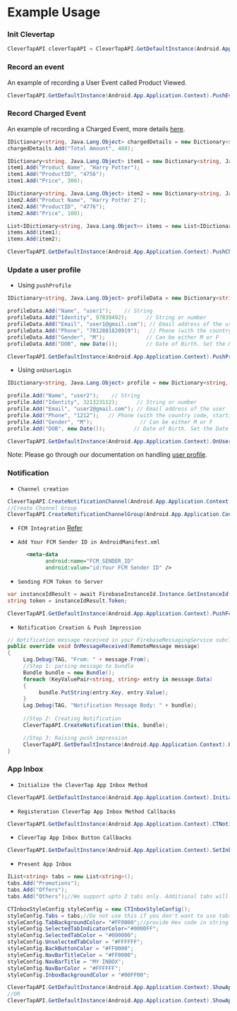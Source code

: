 # Example Usage

### Init Clevertap
```c#
CleverTapAPI cleverTapAPI = CleverTapAPI.GetDefaultInstance(Android.App.Application.Context);
```

### Record an event
 An example of recording a User Event called Product Viewed.

```c#
CleverTapAPI.GetDefaultInstance(Android.App.Application.Context).PushEvent("Product View Via Xamarin");
```

### Record Charged Event
 An example of recording a Charged Event, more details [here](https://developer.clevertap.com/docs/concepts-events#section-recording-customer-purchases).

```c#
IDictionary<string, Java.Lang.Object> chargedDetails = new Dictionary<string, Java.Lang.Object>();
chargedDetails.Add("Total Amount", 400);

IDictionary<string, Java.Lang.Object> item1 = new Dictionary<string, Java.Lang.Object>();
item1.Add("Product Name", "Harry Potter");
item1.Add("ProductID", "4756");
item1.Add("Price", 300);

IDictionary<string, Java.Lang.Object> item2 = new Dictionary<string, Java.Lang.Object>();
item2.Add("Product Name", "Harry Potter 2");
item2.Add("ProductID", "4776");
item2.Add("Price", 100);

List<IDictionary<string, Java.Lang.Object>> items = new List<IDictionary<string, Java.Lang.Object>>();
items.Add(item1);
items.Add(item2);

CleverTapAPI.GetDefaultInstance(Android.App.Application.Context).PushChargedEvent(chargedDetails, items);
```

### Update a user profile

- Using `pushProfile`

```c#
IDictionary<string, Java.Lang.Object> profileData = new Dictionary<string, Java.Lang.Object>();

profileData.Add("Name", "user1");    // String
profileData.Add("Identity", 97839492);      // String or number
profileData.Add("Email", "user1@gmail.com"); // Email address of the user
profileData.Add("Phone", "7012801820919");   // Phone (with the country code, starting with +)
profileData.Add("Gender", "M");             // Can be either M or F
profileData.Add("DOB", new Date());         // Date of Birth. Set the Date object to the appropriate value first - requires java.util

CleverTapAPI.GetDefaultInstance(Android.App.Application.Context).PushProfile(profileData);
```

- Using `onUserLogin`

```c#
IDictionary<string, Java.Lang.Object> profile = new Dictionary<string, Java.Lang.Object>();

profile.Add("Name", "user2");    // String
profile.Add("Identity", 321323112);      // String or number
profile.Add("Email", "user2@gmail.com"); // Email address of the user
profile.Add("Phone", "1212");   // Phone (with the country code, starting with +)
profile.Add("Gender", "M");               // Can be either M or F
profile.Add("DOB", new Date());         // Date of Birth. Set the Date object to the appropriate value first - requires java.util

CleverTapAPI.GetDefaultInstance(Android.App.Application.Context).OnUserLogin(profile);
```

Note: Please go through our documentation on handling [user profile](https://developer.clevertap.com/docs/concepts-user-profiles#section-overview).

### Notification

- `Channel creation`

```c#
CleverTapAPI.CreateNotificationChannel(Android.App.Application.Context, "YourChannelId", "Your Channel Name", "Your Channel Description", 5, true);
//Create Channel Group
CleverTapAPI.CreateNotificationChannelGroup(Android.App.Application.Context, "YourGroupId", "Your Group Name");
```

- `FCM Integration` [Refer](https://docs.microsoft.com/en-us/xamarin/android/data-cloud/google-messaging/firebase-cloud-messaging)

- `Add Your FCM Sender ID in AndroidManifest.xml`

```xml
      <meta-data
            android:name="FCM_SENDER_ID"
            android:value="id:Your FCM Sender ID" />
```
- `Sending FCM Token to Server`

```c#
var instanceIdResult = await FirebaseInstanceId.Instance.GetInstanceId().AsAsync<IInstanceIdResult>();
string token = instanceIdResult.Token;

CleverTapAPI.GetDefaultInstance(Android.App.Application.Context).PushFcmRegistrationId(token, true);
```

- `Notification Creation & Push Impression`

```c#
// Notification message received in your FirebaseMessagingService subclass implementation.
public override void OnMessageReceived(RemoteMessage message)
{
     Log.Debug(TAG, "From: " + message.From);
     //Step 1: parsing message to bundle
     Bundle bundle = new Bundle();
     foreach (KeyValuePair<string, string> entry in message.Data)
     {
          bundle.PutString(entry.Key, entry.Value);
     }
     Log.Debug(TAG, "Notification Message Body: " + bundle);
     
     //Step 2: Creating Notification
     CleverTapAPI.CreateNotification(this, bundle);

     //Step 3: Raising push impression
     CleverTapAPI.GetDefaultInstance(Android.App.Application.Context).PushNotificationViewedEvent(SampleExtras);
}
```

### App Inbox

- `Initialize the CleverTap App Inbox Method`

```c#
CleverTapAPI.GetDefaultInstance(Android.App.Application.Context).InitializeInbox();
```

- `Registeration CleverTap App Inbox Method Callbacks`

```c#
CleverTapAPI.GetDefaultInstance(Android.App.Application.Context).CTNotificationInboxListener = this;
```

- `CleverTap App Inbox Button Callbacks`

```c#
CleverTapAPI.GetDefaultInstance(Android.App.Application.Context).SetInboxMessageButtonListener(this);
```

- `Present App Inbox`

```c#
IList<string> tabs = new List<string>();
tabs.Add("Promotions");
tabs.Add("Offers");
tabs.Add("Others");//We support upto 2 tabs only. Additional tabs will be ignored

CTInboxStyleConfig styleConfig = new CTInboxStyleConfig();
styleConfig.Tabs = tabs;//Do not use this if you don't want to use tabs
styleConfig.TabBackgroundColor= "#FF0000";//provide Hex code in string ONLY
styleConfig.SelectedTabIndicatorColor="#0000FF";
styleConfig.SelectedTabColor = "#000000";
styleConfig.UnselectedTabColor = "#FFFFFF";
styleConfig.BackButtonColor = "#FF0000";
styleConfig.NavBarTitleColor = "#FF0000";
styleConfig.NavBarTitle = "MY INBOX";
styleConfig.NavBarColor = "#FFFFFF";
styleConfig.InboxBackgroundColor = "#00FF00";

CleverTapAPI.GetDefaultInstance(Android.App.Application.Context).ShowAppInbox(styleConfig); //Opens activity with Tabs
//OR
CleverTapAPI.GetDefaultInstance(Android.App.Application.Context).ShowAppInbox();//Opens Activity with default style config
```

